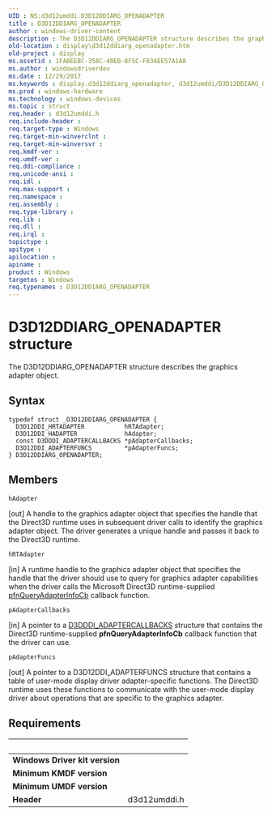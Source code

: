 ```yaml
---
UID : NS:d3d12umddi.D3D12DDIARG_OPENADAPTER
title : D3D12DDIARG_OPENADAPTER
author : windows-driver-content
description : The D3D12DDIARG_OPENADAPTER structure describes the graphics adapter object.
old-location : display\d3d12ddiarg_openadapter.htm
old-project : display
ms.assetid : 1FABEEBC-358C-40EB-8F5C-F834EE57A1A8
ms.author : windowsdriverdev
ms.date : 12/29/2017
ms.keywords : display.d3d12ddiarg_openadapter, d3d12umddi/D3D12DDIARG_OPENADAPTER, D3D12DDIARG_OPENADAPTER, D3D12DDIARG_OPENADAPTER structure [Display Devices]
ms.prod : windows-hardware
ms.technology : windows-devices
ms.topic : struct
req.header : d3d12umddi.h
req.include-header : 
req.target-type : Windows
req.target-min-winverclnt : 
req.target-min-winversvr : 
req.kmdf-ver : 
req.umdf-ver : 
req.ddi-compliance : 
req.unicode-ansi : 
req.idl : 
req.max-support : 
req.namespace : 
req.assembly : 
req.type-library : 
req.lib : 
req.dll : 
req.irql : 
topictype : 
apitype : 
apilocation : 
apiname : 
product : Windows
targetos : Windows
req.typenames : D3D12DDIARG_OPENADAPTER
---
```


# D3D12DDIARG_OPENADAPTER structure
The D3D12DDIARG_OPENADAPTER structure describes the graphics adapter object.

## Syntax
````
typedef struct _D3D12DDIARG_OPENADAPTER {
  D3D12DDI_HRTADAPTER           hRTAdapter;
  D3D12DDI_HADAPTER             hAdapter;
  const D3DDDI_ADAPTERCALLBACKS *pAdapterCallbacks;
  D3D12DDI_ADAPTERFUNCS         *pAdapterFuncs;
} D3D12DDIARG_OPENADAPTER;
````

## Members


`hAdapter`

[out] A handle to the graphics adapter object that specifies the handle that the Direct3D runtime uses in subsequent driver calls to identify the graphics adapter object. The driver generates a unique handle and passes it back to the Direct3D runtime.

`hRTAdapter`

[in] A runtime handle to the graphics adapter object that specifies the handle that the driver should use to query for graphics adapter capabilities when the driver calls the Microsoft Direct3D runtime-supplied <a href="..\d3dumddi\nc-d3dumddi-pfnd3dddi_queryadapterinfocb.md">pfnQueryAdapterInfoCb</a> callback function.

`pAdapterCallbacks`

[in] A pointer to a <a href="..\d3dumddi\ns-d3dumddi-_d3dddi_adaptercallbacks.md">D3DDDI_ADAPTERCALLBACKS</a> structure that contains the Direct3D runtime-supplied <b>pfnQueryAdapterInfoCb</b> callback function that the driver can use.

`pAdapterFuncs`

[out] A pointer to a D3D12DDI_ADAPTERFUNCS structure that contains a table of user-mode display driver adapter-specific functions. The Direct3D runtime uses these functions to communicate with the user-mode display driver about operations that are specific to the graphics adapter.


## Requirements
| &nbsp; | &nbsp; |
| ---- |:---- |
| **Windows Driver kit version** |  |
| **Minimum KMDF version** |  |
| **Minimum UMDF version** |  |
| **Header** | d3d12umddi.h |